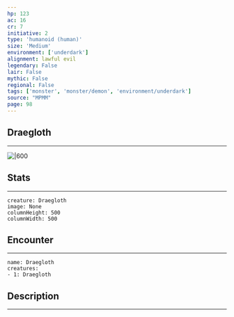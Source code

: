 ```yaml
---
hp: 123
ac: 16
cr: 7
initiative: 2
type: 'humanoid (human)'    
size: 'Medium'
environment: ['underdark']
alignment: lawful evil
legendary: False
lair: False
mythic: False
regional: False
tags: ['monster', 'monster/demon', 'environment/underdark']
source: "MPMM"
page: 98
---
```


## Draegloth
---

![|600](D:/Program%20Files/5e.tools/img/bestiary/MPMM/Draegloth.webp)

## Stats
---

```statblock
creature: Draegloth
image: None
columnHeight: 500
columnWidth: 500
```

## Encounter
---

```encounter-table
name: Draegloth
creatures:
- 1: Draegloth
```

## Description
---




